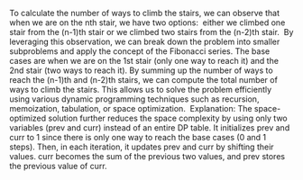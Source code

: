 To calculate the number of ways to climb the stairs, we can observe that when we are on the nth stair,
we have two options:
​
either we climbed one stair from the (n-1)th stair or
we climbed two stairs from the (n-2)th stair.
​
By leveraging this observation, we can break down the problem into smaller subproblems and apply the concept of the Fibonacci series.
The base cases are when we are on the 1st stair (only one way to reach it) and the 2nd stair (two ways to reach it).
By summing up the number of ways to reach the (n-1)th and (n-2)th stairs, we can compute the total number of ways to climb the stairs. This allows us to solve the problem efficiently using various dynamic programming techniques such as recursion, memoization, tabulation, or space optimization.
​
Explanation: The space-optimized solution further reduces the space complexity by using only two variables (prev and curr) instead of an entire DP table. It initializes prev and curr to 1 since there is only one way to reach the base cases (0 and 1 steps). Then, in each iteration, it updates prev and curr by shifting their values. curr becomes the sum of the previous two values, and prev stores the previous value of curr.